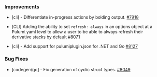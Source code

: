 ### Improvements

- [cli] - Differentiate in-progress actions by bolding output.
  [#7918](https://github.com/pulumi/pulumi/pull/7918)

- [CLI] Adding the ability to set `refresh: always` in an options object at a Pulumi.yaml level
  to allow a user to be able to always refresh their derivative stacks by default
  [#8071](https://github.com/pulumi/pulumi/pull/8071)
  
- [cli] - Add support for pulumiplugin.json for .NET and Go
  [#8127](https://github.com/pulumi/pulumi/pull/8127)

### Bug Fixes

- [codegen/go] - Fix generation of cyclic struct types.
  [#8049](https://github.com/pulumi/pulumi/pull/8049)
